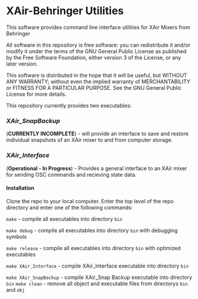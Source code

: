 # XAir-Behringer Utilities
This software provides command line interface utilities for XAir Mixers from Behringer

All software in this repository is free software: you can redistribute it and/or modify it under the terms of the GNU General Public License as published by the Free Software Foundation, either version 3 of the License, or any later version.

This software is distributed in the hope that it will be useful, but WITHOUT ANY WARRANTY; without even the implied warranty of MERCHANTABILITY or FITNESS FOR A PARTICULAR PURPOSE. See the GNU General Public License for more details.

This repository currently provides two executables:

### *XAir_SnapBackup*
(**CURRENTLY INCOMPLETE**) - will provide an interface to save and restore individual snapshots of an XAir mixer to and from computer storage.

### *XAir_Interface*
(**Operational - In Progress**) - Provides a general interface to an XAir mixer for sending OSC commands and recieving state data.

#### Installation
Clone the repo to your local computer. Enter the top level of the repo directory and enter one of the following commands:

`make` - compile all executables into directory `bin`

`make debug` - compile all executables into directory `bin` with debugging symbols

`make release` - compile all executables into directory `bin` with optimized executables

`make XAir_Interface` - compile XAir_Interface executable into directory `bin`

`make XAir_SnapBackup` - compile XAir_Snap Backup executable into directory `bin`
`make clean` - remove all object and executable files from directorys `bin` and `obj`
